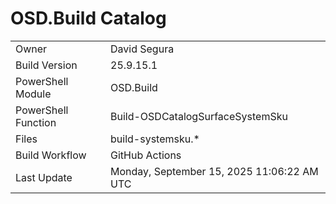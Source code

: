 ﻿# OSD.Build Catalog

| | |
|-|-|
| Owner | David Segura |
| Build Version | 25.9.15.1 |
| PowerShell Module | OSD.Build |
| PowerShell Function | Build-OSDCatalogSurfaceSystemSku |
| Files | build-systemsku.* |
| Build Workflow | GitHub Actions |
| Last Update | Monday, September 15, 2025 11:06:22 AM UTC |
